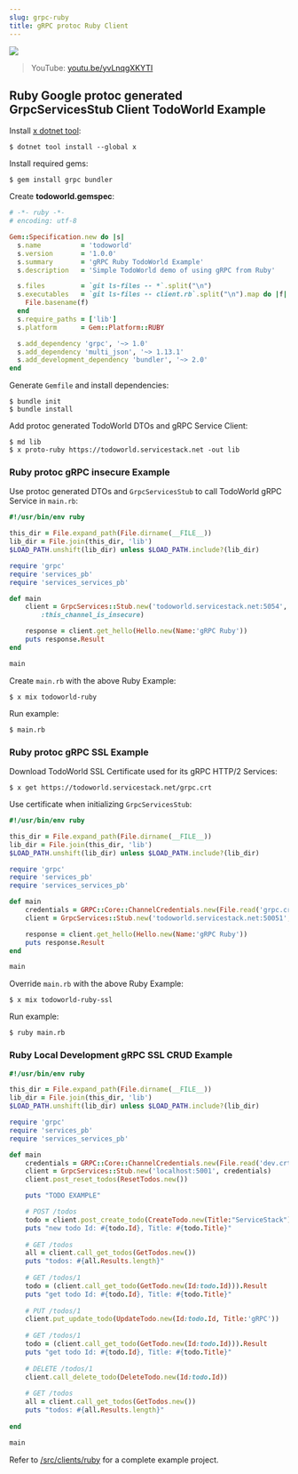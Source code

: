 ```yaml
---
slug: grpc-ruby
title: gRPC protoc Ruby Client
---
```


[![](https://raw.githubusercontent.com/ServiceStack/docs/master/docs/images/grpc/ruby.png)](https://youtu.be/yvLnqgXKYTI)

> YouTube: [youtu.be/yvLnqgXKYTI](https://youtu.be/yvLnqgXKYTI)

## Ruby Google protoc generated GrpcServicesStub Client TodoWorld Example

Install [x dotnet tool](https://docs.servicestack.net/dotnet-tool):
    
    $ dotnet tool install --global x 

Install required gems:

    $ gem install grpc bundler 

Create **todoworld.gemspec**:

```ruby
# -*- ruby -*-
# encoding: utf-8

Gem::Specification.new do |s|
  s.name          = 'todoworld'
  s.version       = '1.0.0'
  s.summary       = 'gRPC Ruby TodoWorld Example'
  s.description   = 'Simple TodoWorld demo of using gRPC from Ruby'

  s.files         = `git ls-files -- *`.split("\n")
  s.executables   = `git ls-files -- client.rb`.split("\n").map do |f|
    File.basename(f)
  end
  s.require_paths = ['lib']
  s.platform      = Gem::Platform::RUBY

  s.add_dependency 'grpc', '~> 1.0'
  s.add_dependency 'multi_json', '~> 1.13.1'
  s.add_development_dependency 'bundler', '~> 2.0'
end
```

Generate `Gemfile` and install dependencies:

    $ bundle init
    $ bundle install

Add protoc generated TodoWorld DTOs and gRPC Service Client:

    $ md lib
    $ x proto-ruby https://todoworld.servicestack.net -out lib

### Ruby protoc gRPC insecure Example

Use protoc generated DTOs and `GrpcServicesStub` to call TodoWorld gRPC Service in `main.rb`:

```ruby
#!/usr/bin/env ruby

this_dir = File.expand_path(File.dirname(__FILE__))
lib_dir = File.join(this_dir, 'lib')
$LOAD_PATH.unshift(lib_dir) unless $LOAD_PATH.include?(lib_dir)

require 'grpc'
require 'services_pb'
require 'services_services_pb'

def main
    client = GrpcServices::Stub.new('todoworld.servicestack.net:5054', 
        :this_channel_is_insecure)

    response = client.get_hello(Hello.new(Name:'gRPC Ruby'))
    puts response.Result
end

main
```

Create `main.rb` with the above Ruby Example: 

    $ x mix todoworld-ruby

Run example:

    $ main.rb

### Ruby protoc gRPC SSL Example

Download TodoWorld SSL Certificate used for its gRPC HTTP/2 Services:

    $ x get https://todoworld.servicestack.net/grpc.crt

Use certificate when initializing `GrpcServicesStub`:

```ruby
#!/usr/bin/env ruby

this_dir = File.expand_path(File.dirname(__FILE__))
lib_dir = File.join(this_dir, 'lib')
$LOAD_PATH.unshift(lib_dir) unless $LOAD_PATH.include?(lib_dir)

require 'grpc'
require 'services_pb'
require 'services_services_pb'

def main
    credentials = GRPC::Core::ChannelCredentials.new(File.read('grpc.crt'))
    client = GrpcServices::Stub.new('todoworld.servicestack.net:50051', credentials)

    response = client.get_hello(Hello.new(Name:'gRPC Ruby'))
    puts response.Result
end

main
```

Override `main.rb` with the above Ruby Example: 

    $ x mix todoworld-ruby-ssl

Run example:

    $ ruby main.rb

### Ruby Local Development gRPC SSL CRUD Example

```ruby
#!/usr/bin/env ruby

this_dir = File.expand_path(File.dirname(__FILE__))
lib_dir = File.join(this_dir, 'lib')
$LOAD_PATH.unshift(lib_dir) unless $LOAD_PATH.include?(lib_dir)

require 'grpc'
require 'services_pb'
require 'services_services_pb'

def main
    credentials = GRPC::Core::ChannelCredentials.new(File.read('dev.crt'))
    client = GrpcServices::Stub.new('localhost:5001', credentials)
    client.post_reset_todos(ResetTodos.new())

    puts "TODO EXAMPLE"

    # POST /todos
    todo = client.post_create_todo(CreateTodo.new(Title:"ServiceStack")).Result
    puts "new todo Id: #{todo.Id}, Title: #{todo.Title}"
    
    # GET /todos
    all = client.call_get_todos(GetTodos.new())
    puts "todos: #{all.Results.length}"
    
    # GET /todos/1
    todo = (client.call_get_todo(GetTodo.new(Id:todo.Id))).Result
    puts "get todo Id: #{todo.Id}, Title: #{todo.Title}"
    
    # PUT /todos/1
    client.put_update_todo(UpdateTodo.new(Id:todo.Id, Title:'gRPC'))
    
    # GET /todos/1
    todo = (client.call_get_todo(GetTodo.new(Id:todo.Id))).Result
    puts "get todo Id: #{todo.Id}, Title: #{todo.Title}"
    
    # DELETE /todos/1
    client.call_delete_todo(DeleteTodo.new(Id:todo.Id))
    
    # GET /todos
    all = client.call_get_todos(GetTodos.new())
    puts "todos: #{all.Results.length}"
    
end

main
```

Refer to [/src/clients/ruby](https://github.com/NetCoreApps/todo-world/tree/master/src/clients/ruby)
for a complete example project.
